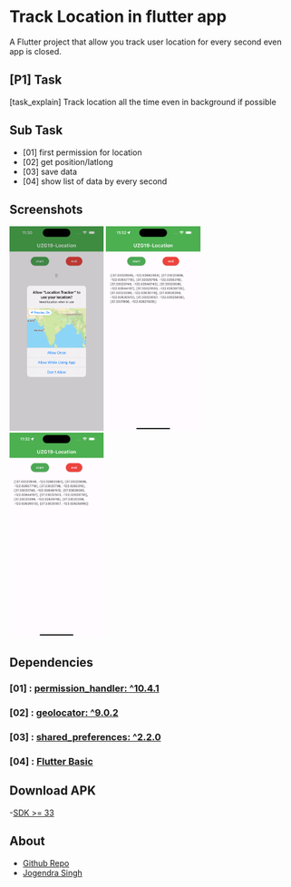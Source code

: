 # Track Location in flutter app

A Flutter project that allow you track user location for every second even app is closed.

## [P1] Task

 [task_explain] Track location all the time even in background if possible

## Sub Task
- [01] first permission for location
- [02] get position/latlong
- [03] save data
- [04] show list of data by every second

## Screenshots
<p float="left">
  <img src="assets/SS01.png" width="33%" />
  <img src="assets/SS02.png" width="33%" />
  <img src="assets/SS03.png" width="33%" />
</p>

<!-- ![Screenshot](assets/SS01.png)
![Screenshot](assets/SS02.png)
![Screenshot](assets/SS03.png) -->


## Dependencies
### [01] : [permission_handler: ^10.4.1]()
### [02] : [geolocator: ^9.0.2]()
### [03] : [shared_preferences: ^2.2.0]()
### [04] : [Flutter Basic]()

## Download APK
-[SDK >= 33](assets/apk)

## About

- [Github Repo]()
- [Jogendra Singh]()